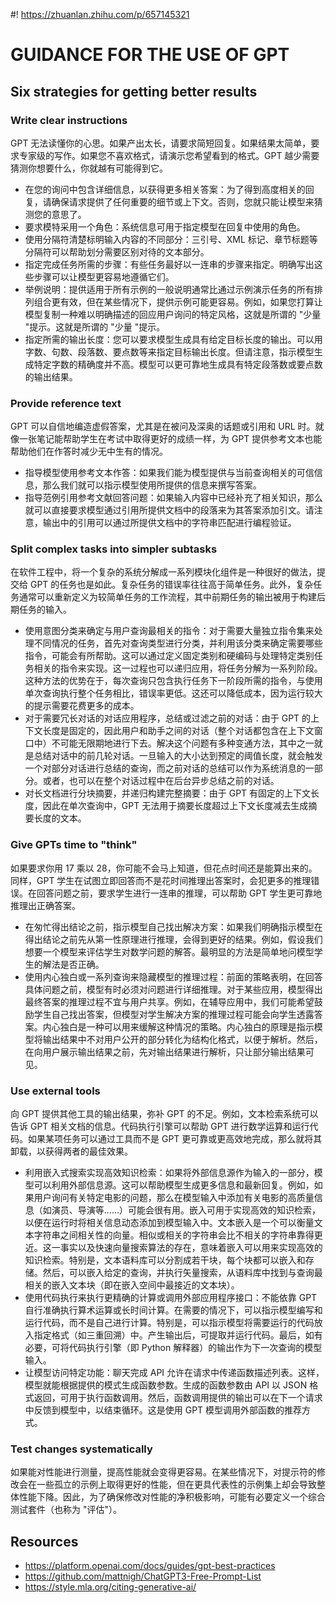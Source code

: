#! https://zhuanlan.zhihu.com/p/657145321
# GUIDANCE FOR THE USE OF GPT

## Six strategies for getting better results

### Write clear instructions

GPT 无法读懂你的心思。如果产出太长，请要求简短回复。如果结果太简单，要求专家级的写作。如果您不喜欢格式，请演示您希望看到的格式。GPT 越少需要猜测你想要什么，你就越有可能得到它。

- 在您的询问中包含详细信息，以获得更多相关答案：为了得到高度相关的回复，请确保请求提供了任何重要的细节或上下文。否则，您就只能让模型来猜测您的意思了。
- 要求模特采用一个角色：系统信息可用于指定模型在回复中使用的角色。
- 使用分隔符清楚标明输入内容的不同部分：三引号、XML 标记、章节标题等分隔符可以帮助划分需要区别对待的文本部分。
- 指定完成任务所需的步骤：有些任务最好以一连串的步骤来指定。明确写出这些步骤可以让模型更容易地遵循它们。
- 举例说明：提供适用于所有示例的一般说明通常比通过示例演示任务的所有排列组合更有效，但在某些情况下，提供示例可能更容易。例如，如果您打算让模型复制一种难以明确描述的回应用户询问的特定风格，这就是所谓的 "少量 "提示。这就是所谓的 "少量 "提示。
- 指定所需的输出长度：您可以要求模型生成具有给定目标长度的输出。可以用字数、句数、段落数、要点数等来指定目标输出长度。但请注意，指示模型生成特定字数的精确度并不高。模型可以更可靠地生成具有特定段落数或要点数的输出结果。

### Provide reference text

GPT 可以自信地编造虚假答案，尤其是在被问及深奥的话题或引用和 URL 时。就像一张笔记能帮助学生在考试中取得更好的成绩一样，为 GPT 提供参考文本也能帮助他们在作答时减少无中生有的情况。

- 指导模型使用参考文本作答：如果我们能为模型提供与当前查询相关的可信信息，那么我们就可以指示模型使用所提供的信息来撰写答案。
- 指导范例引用参考文献回答问题：如果输入内容中已经补充了相关知识，那么就可以直接要求模型通过引用所提供文档中的段落来为其答案添加引文。请注意，输出中的引用可以通过所提供文档中的字符串匹配进行编程验证。

### Split complex tasks into simpler subtasks

在软件工程中，将一个复杂的系统分解成一系列模块化组件是一种很好的做法，提交给 GPT 的任务也是如此。复杂任务的错误率往往高于简单任务。此外，复杂任务通常可以重新定义为较简单任务的工作流程，其中前期任务的输出被用于构建后期任务的输入。

- 使用意图分类来确定与用户查询最相关的指令：对于需要大量独立指令集来处理不同情况的任务，首先对查询类型进行分类，并利用该分类来确定需要哪些指令，可能会有所帮助。这可以通过定义固定类别和硬编码与处理特定类别任务相关的指令来实现。这一过程也可以递归应用，将任务分解为一系列阶段。这种方法的优势在于，每次查询只包含执行任务下一阶段所需的指令，与使用单次查询执行整个任务相比，错误率更低。这还可以降低成本，因为运行较大的提示需要花费更多的成本。
- 对于需要冗长对话的对话应用程序，总结或过滤之前的对话：由于 GPT 的上下文长度是固定的，因此用户和助手之间的对话（整个对话都包含在上下文窗口中）不可能无限期地进行下去。解决这个问题有多种变通方法，其中之一就是总结对话中的前几轮对话。一旦输入的大小达到预定的阈值长度，就会触发一个对部分对话进行总结的查询，而之前对话的总结可以作为系统消息的一部分。或者，也可以在整个对话过程中在后台异步总结之前的对话。
- 对长文档进行分块摘要，并递归构建完整摘要：由于 GPT 有固定的上下文长度，因此在单次查询中，GPT 无法用于摘要长度超过上下文长度减去生成摘要长度的文本。


### Give GPTs time to "think"

如果要求你用 17 乘以 28，你可能不会马上知道，但花点时间还是能算出来的。同样，GPT 学生在试图立即回答而不是花时间推理出答案时，会犯更多的推理错误。在回答问题之前，要求学生进行一连串的推理，可以帮助 GPT 学生更可靠地推理出正确答案。

- 在匆忙得出结论之前，指示模型自己找出解决方案：如果我们明确指示模型在得出结论之前先从第一性原理进行推理，会得到更好的结果。例如，假设我们想要一个模型来评估学生对数学问题的解答。最明显的方法是简单地问模型学生的解法是否正确。
- 使用内心独白或一系列查询来隐藏模型的推理过程：前面的策略表明，在回答具体问题之前，模型有时必须对问题进行详细推理。对于某些应用，模型得出最终答案的推理过程不宜与用户共享。例如，在辅导应用中，我们可能希望鼓励学生自己找出答案，但模型对学生解决方案的推理过程可能会向学生透露答案。内心独白是一种可以用来缓解这种情况的策略。内心独白的原理是指示模型将输出结果中不对用户公开的部分转化为结构化格式，以便于解析。然后，在向用户展示输出结果之前，先对输出结果进行解析，只让部分输出结果可见。

### Use external tools

向 GPT 提供其他工具的输出结果，弥补 GPT 的不足。例如，文本检索系统可以告诉 GPT 相关文档的信息。代码执行引擎可以帮助 GPT 进行数学运算和运行代码。如果某项任务可以通过工具而不是 GPT 更可靠或更高效地完成，那么就将其卸载，以获得两者的最佳效果。

- 利用嵌入式搜索实现高效知识检索：如果将外部信息源作为输入的一部分，模型可以利用外部信息源。这可以帮助模型生成更多信息和最新回复。例如，如果用户询问有关特定电影的问题，那么在模型输入中添加有关电影的高质量信息（如演员、导演等......）可能会很有用。嵌入可用于实现高效的知识检索，以便在运行时将相关信息动态添加到模型输入中。文本嵌入是一个可以衡量文本字符串之间相关性的向量。相似或相关的字符串会比不相关的字符串靠得更近。这一事实以及快速向量搜索算法的存在，意味着嵌入可以用来实现高效的知识检索。特别是，文本语料库可以分割成若干块，每个块都可以嵌入和存储。然后，可以嵌入给定的查询，并执行矢量搜索，从语料库中找到与查询最相关的嵌入文本块（即在嵌入空间中最接近的文本块）。
- 使用代码执行来执行更精确的计算或调用外部应用程序接口：不能依靠 GPT 自行准确执行算术运算或长时间计算。在需要的情况下，可以指示模型编写和运行代码，而不是自己进行计算。特别是，可以指示模型将需要运行的代码放入指定格式（如三重回溯）中。产生输出后，可提取并运行代码。最后，如有必要，可将代码执行引擎（即 Python 解释器）的输出作为下一次查询的模型输入。
- 让模型访问特定功能：聊天完成 API 允许在请求中传递函数描述列表。这样，模型就能根据提供的模式生成函数参数。生成的函数参数由 API 以 JSON 格式返回，可用于执行函数调用。然后，函数调用提供的输出可以在下一个请求中反馈到模型中，以结束循环。这是使用 GPT 模型调用外部函数的推荐方式。

### Test changes systematically

如果能对性能进行测量，提高性能就会变得更容易。在某些情况下，对提示符的修改会在一些孤立的示例上取得更好的性能，但在更具代表性的示例集上却会导致整体性能下降。因此，为了确保修改对性能的净积极影响，可能有必要定义一个综合测试套件（也称为 "评估"）。

## Resources

- https://platform.openai.com/docs/guides/gpt-best-practices
- https://github.com/mattnigh/ChatGPT3-Free-Prompt-List
- https://style.mla.org/citing-generative-ai/

